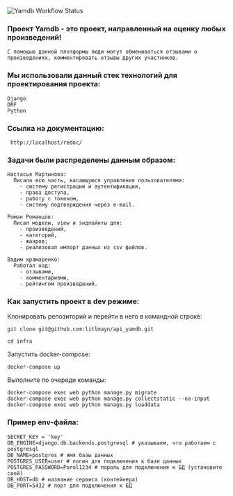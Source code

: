 ![Yamdb Workflow Status](https://github.com/themasterid/yamdb_final/actions/workflows/yamdb_workflow.yml/badge.svg?branch=master&event=push)
### Проект Yamdb - это проект, направленный на оценку любых произведений!

```
С помощью данной плотформы люди могут обмениваться отзывами о произведениях, комментировать отзывы других участников.
```

### Мы использовали данный стек технологий для проектирования проекта:
```
Django
DRF
Python
```

### Ссылка на документацию:
```
 http://localhost/redoc/
```

### Задачи были распределены данным образом:
```
Настасья Мартынова:
  Писала всю часть, касающуюся управления пользователями:  
    - систему регистрации и аутентификации,
    - права доступа,
    - работу с токеном,
    - систему подтверждения через e-mail.
  
Роман Романцов:
  Писал модели, view и эндпойнты для:
    - произведений,
    - категорий,
    - жанров;
    - реализовал импорт данных из csv файлов.
 
Вадим крамаренко:
  Работал над:
    - отзывами,
    - комментариями,
    - рейтингом произведений.
```

### Как запустить проект в dev режиме:

Клонировать репозиторий и перейти в него в командной строке:

```
git clone git@github.com:litlmayn/api_yamdb.git
```

```
cd infra
```

Запустить docker-compose:

```
docker-compose up
```

Выполните по очереди команды:

```
docker-compose exec web python manage.py migrate
docker-compose exec web python manage.py collectstatic --no-input
docker-compose exec web python manage.py loaddata
```

### Пример env-файла:

```
SECRET_KEY = 'key'
DB_ENGINE=django.db.backends.postgresql # указываем, что работаем с postgresql
DB_NAME=postgres # имя базы данных
POSTGRES_USER=user # логин для подключения к базе данных
POSTGRES_PASSWORD=Porol1234 # пароль для подключения к БД (установите свой)
DB_HOST=db # название сервиса (контейнера)
DB_PORT=5432 # порт для подключения к БД
```
